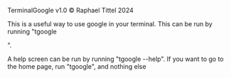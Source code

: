 TerminalGoogle v1.0
© Raphael Tittel 2024

This is a useful way to use google in your terminal. This can be run by running "tgoogle <search>".

A help screen can be run by running "tgoogle --help". If you want to go to the home page, run "tgoogle", and nothing else
